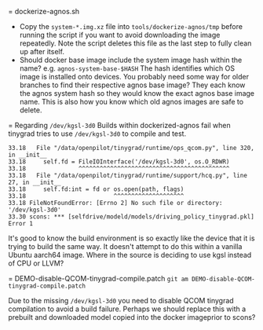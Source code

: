 = dockerize-agnos.sh
* Copy the `system-*.img.xz` file into `tools/dockerize-agnos/tmp` before running the script if you want to avoid downloading the image repeatedly. Note the script deletes this file as the last step to fully clean up after itself.
* Should docker base image include the system image hash within the name? e.g. `agnos-system-base-$HASH`
The hash identifies which OS image is installed onto devices. You probably need some way for older branches to find their respective agnos base image? They each know the agnos system hash so they would know the exact agnos base image name. This is also how you know which old agnos images are safe to delete. 

= Regarding `/dev/kgsl-3d0`
Builds within dockerized-agnos fail when tinygrad tries to use `/dev/kgsl-3d0` to compile and test.

```
33.18   File "/data/openpilot/tinygrad/runtime/ops_qcom.py", line 320, in __init__
33.18     self.fd = FileIOInterface('/dev/kgsl-3d0', os.O_RDWR)
33.18               ^^^^^^^^^^^^^^^^^^^^^^^^^^^^^^^^^^^^^^^^^^^
33.18   File "/data/openpilot/tinygrad/runtime/support/hcq.py", line 27, in __init__
33.18     self.fd:int = fd or os.open(path, flags)
33.18                         ^^^^^^^^^^^^^^^^^^^^
33.18 FileNotFoundError: [Errno 2] No such file or directory: '/dev/kgsl-3d0'
33.30 scons: *** [selfdrive/modeld/models/driving_policy_tinygrad.pkl] Error 1
```

It's good to know the build environment is so exactly like the device that it is trying to build the same way. It doesn't attempt to do this within a vanilla Ubuntu aarch64 image. Where in the source is deciding to use kgsl instead of CPU or LLVM?

= DEMO-disable-QCOM-tinygrad-compile.patch
`git am DEMO-disable-QCOM-tinygrad-compile.patch`

Due to the missing `/dev/kgsl-3d0` you need to disable QCOM tinygrad compilation to avoid a build failure. Perhaps we should replace this with a prebuilt and downloaded model copied into the docker imageprior to scons?
